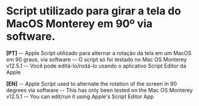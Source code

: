 # Script utilizado para girar a tela do MacOS Monterey em 90º via software.
**[PT]**
-- Apple Script utilizado para alternar a rotação da tela em um MacOS em 90 graus, via software
-- O script só foi testado no Mac OS Monterey v12.5.1
-- Você pode editá-lo/rodá-lo usando o aplicativo Script Editor da Apple

**[EN]**
-- Apple Script used to alternate the rotation of the screen in 90 degrees via software
-- This has only been tested on the Mac OS Monterey v12.5.1
-- You can edit/run it using Apple's Script Editor App
